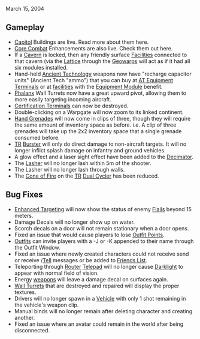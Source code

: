 March 15, 2004

## Gameplay

- [Capitol](../locations/Capitol.md) Buildings are live. Read more about them here.
- [Core Combat](../items/Core_Combat.md) Enhancements are also live. Check them out here.
- If a [Cavern](../locations/Caverns.md) is locked, then any friendly surface
  [Facilities](../locations/Facilities.md) connected to that cavern (via the
  [Lattice](../terminology/Lattice.md) through the [Geowarps](../locations/Geowarp.md) will act as if it
  had all six modules installed.
- Hand-held [Ancient Technology](../terminology/Ancient_Technology.md) weapons now have
  "recharge capacitor units" (Ancient Tech "ammo") that you can buy at
  [AT Equipment Terminals](../items/Ancient_Equipment_Terminal.md) or at
  [facilities](../locations/Facilities.md) with the
  [Equipment Module](../items/Equipment_Module.md) benefit.
- [Phalanx](../items/Phalanx.md) Wall Turrets now have a great upward pivot, allowing
  them to more easily targeting incoming aircraft.
- [Certification Terminals](../items/Certification_Terminal.md) can now be destroyed.
- Double-clicking on a Warpgate will now zoom to its linked continent.
- [Hand Grenades](../weapons/Hand_grenade.md) will now come in clips of three, though they
  will require the same amount of inventory space as before. i.e. A clip of
  three grenades will take up the 2x2 inventory space that a single grenade
  consumed before.
- [TR](../etc/Terran_Republic.md) [Burster](../items/Burster.md) will only do direct
  damage to non-aircraft targets. It will no longer inflict splash damage on
  infantry and ground vehicles.
- A glow effect and a laser sight effect have been added to the
  [Decimator](../weapons/Decimator.md).
- The [Lasher](../weapons/Lasher.md)  will no longer lash within 5m of the shooter.
- The Lasher will no longer lash through walls.
- The [Cone of Fire](../terminology/Cone_of_fire.md) on the [TR](../etc/Terran_Republic.md)
  [Dual Cycler](../items/Dual-Cycler.md) has been reduced.

## Bug Fixes

- [Enhanced Targeting](../implants/Enhanced_Targeting.md) will now show the status of enemy
  [Flails](../vehicles/Flail.md) beyond 15 meters.
- Damage Decals will no longer show up on water.
- Scorch decals on a door will not remain stationary when a door opens.
- Fixed an issue that would cause players to lose
  [Outfit Points](../terminology/Outfit_Points.md).
- [Outfits](../terminology/Outfit.md) can invite players with a -J or -K appended to their name
  through the Outfit Window.
- Fixed an issue where newly created characters could not receive send or
  receive /[Tell](../commands/Tell.md) messages or be added to
  [Friends List](../commands/Friends_List.md).
- Teleporting through [Router](../vehicles/Router.md) [Telepad](../weapons/Telepad.md) will no longer
  cause [Darklight](../implants/Darklight.md) to appear with normal field of vision.
- Energy [weapons](../weapons/Weapon.md) will leave a damage decal on surfaces
  again.
- [Wall Turrets](../items/Phalanx.md) that are destroyed and repaired will display the
  proper textures.
- Drivers will no longer spawn in a [Vehicle](../vehicles/Vehicle.md) with only 1 shot
  remaining in the vehicle's weapon clip.
- Manual binds will no longer remain after deleting character and creating
  another.
- Fixed an issue where an avatar could remain in the world after being
  disconnected.


